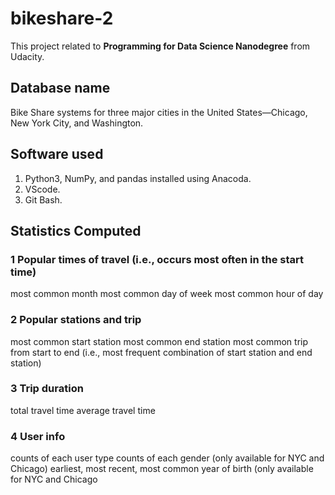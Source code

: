 # bikeshare-2
This project related to **Programming for Data Science Nanodegree** from Udacity.
## Database name 
Bike Share systems for three major cities in the United States—Chicago, New York City, and Washington.
## Software used
1. Python3, NumPy, and pandas installed using Anacoda.
2. VScode.
3. Git Bash.
## Statistics Computed
### 1 Popular times of travel (i.e., occurs most often in the start time)
most common month
most common day of week
most common hour of day
### 2 Popular stations and trip
most common start station
most common end station
most common trip from start to end (i.e., most frequent combination of start station and end station)
### 3 Trip duration
total travel time
average travel time
### 4 User info
counts of each user type
counts of each gender (only available for NYC and Chicago)
earliest, most recent, most common year of birth (only available for NYC and Chicago
